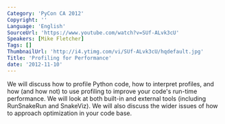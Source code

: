 ```yaml
---
Category: 'PyCon CA 2012'
Copyright: ''
Language: 'English'
SourceUrl: 'https://www.youtube.com/watch?v=SUf-ALvk3cU'
Speakers: [Mike Fletcher]
Tags: []
ThumbnailUrl: 'http://i4.ytimg.com/vi/SUf-ALvk3cU/hqdefault.jpg'
Title: 'Profiling for Performance'
date: '2012-11-10'
---
```

We will discuss how to profile Python code, how to interpret profiles, and how
(and how not) to use profiling to improve your code's run-time performance. We
will look at both built-in and external tools (including RunSnakeRun and
SnakeViz). We will also discuss the wider issues of how to approach
optimization in your code base.

